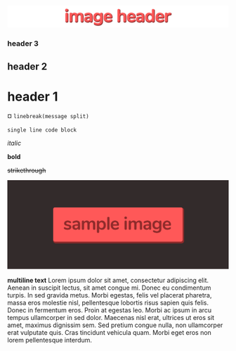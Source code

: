 ![](https://raw.githubusercontent.com/cgulia/discordclone/main/img/imageheader.png)

### header 3
## header 2
# header 1
¤ `linebreak(message split)`

`single line code block`

*italic*

**bold**

~~strikethrough~~

![](https://raw.githubusercontent.com/cgulia/discordclone/main/img/imagesample.png)

**multiline text** Lorem ipsum dolor sit amet, consectetur adipiscing elit. Aenean in suscipit lectus, sit amet congue mi. Donec eu condimentum turpis. In sed gravida metus. Morbi egestas, felis vel placerat pharetra, massa eros molestie nisl, pellentesque lobortis risus sapien quis felis. Donec in fermentum eros. Proin at egestas leo. Morbi ac ipsum in arcu tempus ullamcorper in sed dolor. Maecenas nisl erat, ultrices ut eros sit amet, maximus dignissim sem. Sed pretium congue nulla, non ullamcorper erat vulputate quis. Cras tincidunt vehicula quam. Morbi eget eros non lorem pellentesque interdum.
